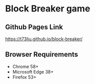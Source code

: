 # Block Breaker game

## Github Pages Link

https://t73liu.github.io/block-breaker/

## Browser Requirements

- Chrome 58+
- Microsoft Edge 38+
- Firefox 53+
